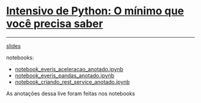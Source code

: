 # **<u>Intensivo de Python: O mínimo que você precisa saber</u>**

------

[slides](./slides/slides_live_06.pdf)

notebooks:

- [notebook_everis_aceleracao_anotado.ipynb](./notebooks/notebook_everis_aceleracao_anotado.ipynb)
- [notebook_everis_pandas_anotado.ipynb](./notebooks/notebook_everis_pandas_anotado.ipynb)
- [notebook_criando_rest_service_anotado.ipynb](./notebooks/notebook_criando_rest_service_anotado.ipynb)



As anotações dessa live foram feitas nos notebooks

